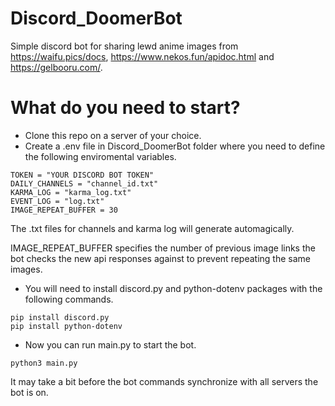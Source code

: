 # Discord_DoomerBot
Simple discord bot for sharing lewd anime images from https://waifu.pics/docs, https://www.nekos.fun/apidoc.html and 
https://gelbooru.com/.

# What do you need to start?
- Clone this repo on a server of your choice.
- Create a .env file in Discord_DoomerBot folder where you need to define the following enviromental variables.
```
TOKEN = "YOUR DISCORD BOT TOKEN"
DAILY_CHANNELS = "channel_id.txt"
KARMA_LOG = "karma_log.txt"
EVENT_LOG = "log.txt"
IMAGE_REPEAT_BUFFER = 30
```
The .txt files for channels and karma log will generate automagically. 

IMAGE_REPEAT_BUFFER specifies the number of previous image links the bot checks the new api responses against to prevent 
repeating the same images.
- You will need to install discord.py and python-dotenv packages with the following commands.
``` 
pip install discord.py
pip install python-dotenv
```
- Now you can run main.py to start the bot.
``` 
python3 main.py
``` 
It may take a bit before the bot commands synchronize with all servers the bot is on.



